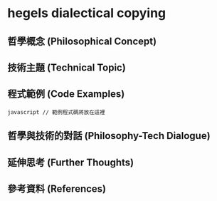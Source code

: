 ﻿# hegels dialectical copying

## 哲學概念 (Philosophical Concept)

## 技術主題 (Technical Topic)

## 程式範例 (Code Examples)

`javascript
// 範例程式碼將放在這裡
`

## 哲學與技術的對話 (Philosophy-Tech Dialogue)

## 延伸思考 (Further Thoughts)

## 參考資料 (References)
